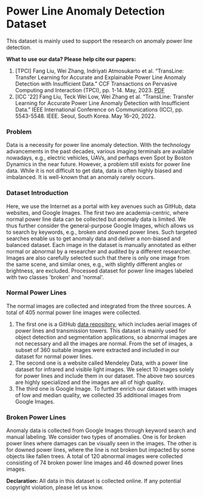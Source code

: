 # Power Line Anomaly Detection Dataset
This dataset is mainly used to support the research on anomaly power line detection.

**What to use our data? Please help cite our papers:**

1. \[TPCI\] Fang Liu, Wei Zhang, Indriyati Atmosukarto et al. “TransLine: Transfer Learning for Accurate and Explainable Power Line Anomaly Detection with Insufficient Data.” CCF Transactions on Pervasive Computing and Interaction (TPCI), pp. 1-14. May, 2023. [PDF](https://drive.google.com/file/d/1xlFw19fNJ2rvbx-m56LS9C1YeIn-gF8I/view?pli=1)
2. \[ICC '22\] Fang Liu, Teck Wei Low, Wei Zhang et al. “TransLine: Transfer Learning for Accurate Power Line Anomaly Detection with Insufficient Data.” IEEE International Conference on Communications (ICC), pp. 5543-5548. IEEE. Seoul, South Korea. May 16–20, 2022.

### Problem
Data is a necessity for power line anomaly detection. With the technology advancements in the past decades, various imaging terminals are available nowadays, e.g., electric vehicles, UAVs, and perhaps even Spot by Boston Dynamics in the near future. However, a problem still exists for power line data. While it is not difficult to get data, data is often highly biased and imbalanced. It is well-known that an anomaly rarely occurs.

### Dataset Introduction
Here, we use the Internet as a portal with key avenues such as GitHub, data websites, and Google Images. The first two are academia-centric, where normal power line data can be collected but anomaly data is limited. We thus further consider the general-purpose Google Images, which allows us to search by keywords, e.g., broken and downed power lines. Such targeted searches enable us to get anomaly data and deliver a non-biased and balanced dataset. Each image in the dataset is manually annotated as either normal or abnormal by a researcher and audited by a different researcher. Images are also carefully selected such that there is only one image from the same scene, and similar ones, e.g., with slightly different angles or brightness, are excluded. Processed dataset for power line images labeled with two classes 'broken' and 'normal'.

### Normal Power Lines
The normal images are collected and integrated from the three sources. A total of 405 normal power line images were collected.
1. The first one is a GitHub [data repository](https://github.com/r3ab/ttpla_dataset), which includes aerial images of power lines and transmission towers. This dataset is mainly used for object detection and segmentation applications, so abnormal images are not necessary and all the images are normal. From the set of images, a subset of 360 suitable images were extracted and included in our dataset for normal power lines.
2. The second one is a website called Mendeley Data, with a power line dataset for infrared and visible light images. We select 10 images solely for power lines and include them in our dataset. The above two sources are highly specialized and the images are all of high quality.
3. The third one is Google Image. To further enrich our dataset with images of low and median quality, we collected 35 additional images from Google Images.

### Broken Power Lines
Anomaly data is collected from Google Images through keyword search and manual labeling. We consider two types of anomalies. One is for broken power lines where damages can be visually seen in the images. The other is for downed power lines, where the line is not broken but impacted by some objects like fallen trees. A total of 120 abnormal images were collected consisting of 74 broken power line images and 46 downed power lines images.

**Declaration:**
All data in this dataset is collected online. If any potential copyright violation, please let us know.
